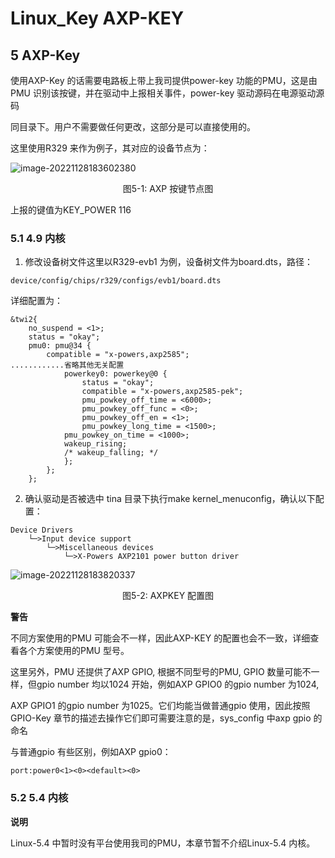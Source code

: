 # Linux_Key AXP-KEY

## 5 AXP-Key

使用AXP-Key 的话需要电路板上带上我司提供power-key 功能的PMU，这是由PMU 识别该按键，并在驱动中上报相关事件，power-key 驱动源码在电源驱动源码

同目录下。用户不需要做任何更改，这部分是可以直接使用的。

这里使用R329 来作为例子，其对应的设备节点为：

![image-20221128183602380](${media}/image-20221128183602380.png)

<center>图5-1: AXP 按键节点图</center>

上报的键值为KEY_POWER 116

### 5.1 4.9 内核

1. 修改设备树文件这里以R329-evb1 为例，设备树文件为board.dts，路径：

```
device/config/chips/r329/configs/evb1/board.dts
```

详细配置为：

```
&twi2{
    no_suspend = <1>;
    status = "okay";
    pmu0: pmu@34 {
        compatible = "x-powers,axp2585";
............省略其他无关配置
            powerkey0: powerkey@0 {
                status = "okay";
                compatible = "x-powers,axp2585-pek";
                pmu_powkey_off_time = <6000>;
                pmu_powkey_off_func = <0>;
                pmu_powkey_off_en = <1>;
                pmu_powkey_long_time = <1500>;
            pmu_powkey_on_time = <1000>;
            wakeup_rising;
            /* wakeup_falling; */
            };
        };
    };
```

2. 确认驱动是否被选中
tina 目录下执行make kernel_menuconfig，确认以下配置：

```
Device Drivers
    └─>Input device support
        └─>Miscellaneous devices
            └─>X-Powers AXP2101 power button driver
```

![image-20221128183820337](${media}/image-20221128183820337.png)

<center>图5-2: AXPKEY 配置图</center>

**警告**

不同方案使用的PMU 可能会不一样，因此AXP-KEY 的配置也会不一致，详细查看各个方案使用的PMU 型号。

这里另外，PMU 还提供了AXP GPIO, 根据不同型号的PMU, GPIO 数量可能不一样，但gpio number 均以1024 开始，例如AXP GPIO0 的gpio number 为1024, 

AXP GPIO1 的gpio number 为1025。它们均能当做普通gpio 使用，因此按照GPIO-Key 章节的描述去操作它们即可需要注意的是，sys_config 中axp gpio 的命名 

与普通gpio 有些区别，例如AXP gpio0：

```
port:power0<1><0><default><0>
```

### 5.2 5.4 内核

**说明**

Linux-5.4 中暂时没有平台使用我司的PMU，本章节暂不介绍Linux-5.4 内核。